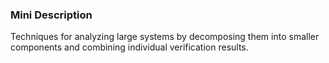 ### Mini Description

Techniques for analyzing large systems by decomposing them into smaller components and combining individual verification results.
